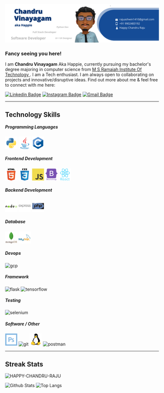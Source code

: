 ![cover](https://github.com/HAPPY-CHANDRU-RAJU/HAPPY-CHANDRU-RAJU/blob/master/Chandru%20Vinayagam.png?raw=true)

### Fancy seeing you here! 

I am **Chandru Vinayagam** Aka Happie, currently pursuing my bachelor's degree majoring in computer science from [ M S Ramaiah Institute Of Technology ](http://www.msrit.edu/). I am a Tech enthusiast. I am always open to collaborating on projects and innovative/disruptive ideas. Find out more about me & feel free to connect with me here:

[![Linkedin Badge](https://img.shields.io/badge/-Chandru%20Vinayagam-blue?style=flat-square&logo=Linkedin&logoColor=white&link=https://www.linkedin.com/in/chandru-vinayagam/)](https://www.linkedin.com/in/chandru-vinayagam/)  [![Instagram Badge](https://img.shields.io/badge/-Happy%20Chandru%20Raju-orange?style=flat-square&logo=instagram&logoColor=white&link=https://www.instagram.com/happy_chandru_raju/)](https://www.instagram.com/happy_chandru_raju/) 
[![Gmail Badge](https://img.shields.io/badge/-rajuashwin1410@gmail.com-c14438?style=flat-square&logo=Gmail&logoColor=white&link=mailto:rajuashwin1410@gmail.com)](mailto:rajuashwin1410@gmail.com)

------------

## Technology Skills
#####  Programming Languages 
<img src="https://raw.githubusercontent.com/devicons/devicon/master/icons/python/python-original.svg" alt="python" width="40" height="40"/> <img src="https://raw.githubusercontent.com/devicons/devicon/master/icons/java/java-original.svg" alt="java" width="40" height="40"/>  <img src="https://raw.githubusercontent.com/devicons/devicon/master/icons/c/c-original.svg" alt="c" width="40" height="40"/>
##### Frontend Development
<img src="https://raw.githubusercontent.com/devicons/devicon/master/icons/html5/html5-original-wordmark.svg" alt="html5" width="40" height="40"/>  <img src="https://raw.githubusercontent.com/devicons/devicon/master/icons/css3/css3-original-wordmark.svg" alt="css3" width="40" height="40"/>    <img src="https://raw.githubusercontent.com/devicons/devicon/master/icons/javascript/javascript-original.svg" alt="javascript" width="40" height="40"/>  <img src="https://raw.githubusercontent.com/devicons/devicon/master/icons/bootstrap/bootstrap-plain-wordmark.svg" alt="bootstrap" width="40" height="40"/> <img src="https://raw.githubusercontent.com/devicons/devicon/master/icons/react/react-original-wordmark.svg" alt="react" width="40" height="40"/>

#####  Backend Development
<img src="https://raw.githubusercontent.com/devicons/devicon/master/icons/nodejs/nodejs-original-wordmark.svg" alt="nodejs" width="40" height="40"/>  <img src="https://raw.githubusercontent.com/devicons/devicon/master/icons/express/express-original-wordmark.svg" alt="express" width="40" height="40"/> <img src="https://raw.githubusercontent.com/devicons/devicon/master/icons/php/php-original.svg" alt="php" width="40" height="40"/> 

##### Database
<img src="https://raw.githubusercontent.com/devicons/devicon/master/icons/mongodb/mongodb-original-wordmark.svg" alt="mongodb" width="40" height="40"/>  <img src="https://raw.githubusercontent.com/devicons/devicon/master/icons/mysql/mysql-original-wordmark.svg" alt="mysql" width="40" height="40"/> 

##### Devops
<img src="https://www.vectorlogo.zone/logos/google_cloud/google_cloud-icon.svg" alt="gcp" width="40" height="40"/></p>

##### Framework
<img src="https://www.vectorlogo.zone/logos/pocoo_flask/pocoo_flask-icon.svg" alt="flask" width="40" height="40"/> <img src="https://www.vectorlogo.zone/logos/tensorflow/tensorflow-icon.svg" alt="tensorflow" width="40" height="40"/>

##### Testing 
<img src="https://raw.githubusercontent.com/detain/svg-logos/780f25886640cef088af994181646db2f6b1a3f8/svg/selenium-logo.svg" alt="selenium" width="40" height="40"/>

##### Software / Other 
<img src="https://raw.githubusercontent.com/devicons/devicon/master/icons/photoshop/photoshop-line.svg" alt="photoshop" width="40" height="40"/>  <img src="https://www.vectorlogo.zone/logos/git-scm/git-scm-icon.svg" alt="git" width="40" height="40"/>  <img src="https://raw.githubusercontent.com/devicons/devicon/master/icons/linux/linux-original.svg" alt="linux" width="40" height="40"/> <img src="https://www.vectorlogo.zone/logos/getpostman/getpostman-icon.svg" alt="postman" width="40" height="40"/>

------------

## Streak Stats
<img src="https://github-readme-streak-stats.herokuapp.com/?user=HAPPY-CHANDRU-RAJU&theme=algolia" alt="HAPPY-CHANDRU-RAJU"  />

![Github Stats](https://github-readme-stats.vercel.app/api?username=HAPPY-CHANDRU-RAJU&count_private=true&show_icons=true&include_all_commits=true) ![Top Langs](https://github-readme-stats.vercel.app/api/top-langs/?username=happy-chandru-raju&hide=TeX&layout=compact)


